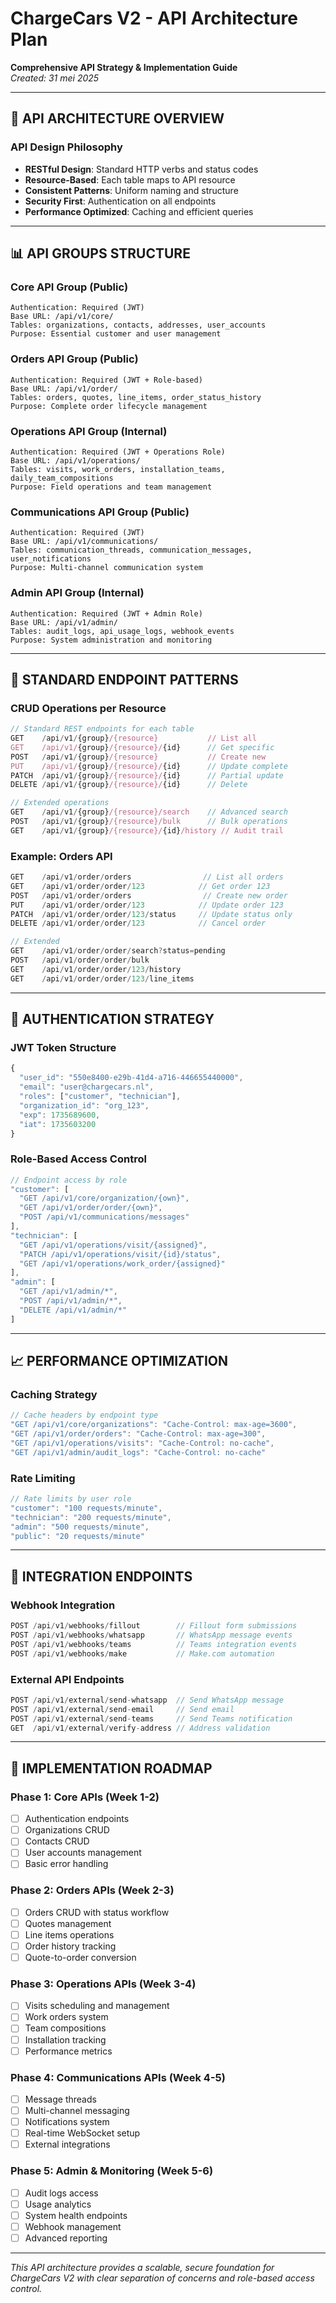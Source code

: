 # ChargeCars V2 - API Architecture Plan
**Comprehensive API Strategy & Implementation Guide**  
*Created: 31 mei 2025*

---

## 🎯 **API ARCHITECTURE OVERVIEW**

### **API Design Philosophy**
- **RESTful Design**: Standard HTTP verbs and status codes
- **Resource-Based**: Each table maps to API resource
- **Consistent Patterns**: Uniform naming and structure
- **Security First**: Authentication on all endpoints
- **Performance Optimized**: Caching and efficient queries

---

## 📊 **API GROUPS STRUCTURE**

### **Core API Group** (Public)
```
Authentication: Required (JWT)
Base URL: /api/v1/core/
Tables: organizations, contacts, addresses, user_accounts
Purpose: Essential customer and user management
```

### **Orders API Group** (Public)
```
Authentication: Required (JWT + Role-based)
Base URL: /api/v1/order/
Tables: orders, quotes, line_items, order_status_history
Purpose: Complete order lifecycle management
```

### **Operations API Group** (Internal)
```
Authentication: Required (JWT + Operations Role)
Base URL: /api/v1/operations/
Tables: visits, work_orders, installation_teams, daily_team_compositions
Purpose: Field operations and team management
```

### **Communications API Group** (Public)
```
Authentication: Required (JWT)
Base URL: /api/v1/communications/
Tables: communication_threads, communication_messages, user_notifications
Purpose: Multi-channel communication system
```

### **Admin API Group** (Internal)
```
Authentication: Required (JWT + Admin Role)
Base URL: /api/v1/admin/
Tables: audit_logs, api_usage_logs, webhook_events
Purpose: System administration and monitoring
```

---

## 🔗 **STANDARD ENDPOINT PATTERNS**

### **CRUD Operations per Resource**
```javascript
// Standard REST endpoints for each table
GET    /api/v1/{group}/{resource}           // List all
GET    /api/v1/{group}/{resource}/{id}      // Get specific
POST   /api/v1/{group}/{resource}           // Create new
PUT    /api/v1/{group}/{resource}/{id}      // Update complete
PATCH  /api/v1/{group}/{resource}/{id}      // Partial update
DELETE /api/v1/{group}/{resource}/{id}      // Delete

// Extended operations
GET    /api/v1/{group}/{resource}/search    // Advanced search
POST   /api/v1/{group}/{resource}/bulk      // Bulk operations
GET    /api/v1/{group}/{resource}/{id}/history // Audit trail
```

### **Example: Orders API**
```javascript
GET    /api/v1/order/orders                // List all orders
GET    /api/v1/order/order/123            // Get order 123
POST   /api/v1/order/orders                // Create new order
PUT    /api/v1/order/order/123            // Update order 123
PATCH  /api/v1/order/order/123/status     // Update status only
DELETE /api/v1/order/order/123            // Cancel order

// Extended
GET    /api/v1/order/order/search?status=pending
POST   /api/v1/order/order/bulk
GET    /api/v1/order/order/123/history
GET    /api/v1/order/order/123/line_items
```

---

## 🔐 **AUTHENTICATION STRATEGY**

### **JWT Token Structure**
```javascript
{
  "user_id": "550e8400-e29b-41d4-a716-446655440000",
  "email": "user@chargecars.nl",
  "roles": ["customer", "technician"],
  "organization_id": "org_123",
  "exp": 1735689600,
  "iat": 1735603200
}
```

### **Role-Based Access Control**
```javascript
// Endpoint access by role
"customer": [
  "GET /api/v1/core/organization/{own}",
  "GET /api/v1/order/order/{own}",
  "POST /api/v1/communications/messages"
],
"technician": [
  "GET /api/v1/operations/visit/{assigned}",
  "PATCH /api/v1/operations/visit/{id}/status",
  "GET /api/v1/operations/work_order/{assigned}"
],
"admin": [
  "GET /api/v1/admin/*",
  "POST /api/v1/admin/*",
  "DELETE /api/v1/admin/*"
]
```

---

## 📈 **PERFORMANCE OPTIMIZATION**

### **Caching Strategy**
```javascript
// Cache headers by endpoint type
"GET /api/v1/core/organizations": "Cache-Control: max-age=3600",
"GET /api/v1/order/orders": "Cache-Control: max-age=300",
"GET /api/v1/operations/visits": "Cache-Control: no-cache",
"GET /api/v1/admin/audit_logs": "Cache-Control: no-cache"
```

### **Rate Limiting**
```javascript
// Rate limits by user role
"customer": "100 requests/minute",
"technician": "200 requests/minute", 
"admin": "500 requests/minute",
"public": "20 requests/minute"
```

---

## 🔄 **INTEGRATION ENDPOINTS**

### **Webhook Integration**
```javascript
POST /api/v1/webhooks/fillout        // Fillout form submissions
POST /api/v1/webhooks/whatsapp       // WhatsApp message events
POST /api/v1/webhooks/teams          // Teams integration events
POST /api/v1/webhooks/make           // Make.com automation
```

### **External API Endpoints**
```javascript
POST /api/v1/external/send-whatsapp  // Send WhatsApp message
POST /api/v1/external/send-email     // Send email
POST /api/v1/external/send-teams     // Send Teams notification
GET  /api/v1/external/verify-address // Address validation
```

---

## 📝 **IMPLEMENTATION ROADMAP**

### **Phase 1: Core APIs (Week 1-2)**
- [ ] Authentication endpoints
- [ ] Organizations CRUD
- [ ] Contacts CRUD  
- [ ] User accounts management
- [ ] Basic error handling

### **Phase 2: Orders APIs (Week 2-3)**
- [ ] Orders CRUD with status workflow
- [ ] Quotes management
- [ ] Line items operations
- [ ] Order history tracking
- [ ] Quote-to-order conversion

### **Phase 3: Operations APIs (Week 3-4)**
- [ ] Visits scheduling and management
- [ ] Work orders system
- [ ] Team compositions
- [ ] Installation tracking
- [ ] Performance metrics

### **Phase 4: Communications APIs (Week 4-5)**
- [ ] Message threads
- [ ] Multi-channel messaging
- [ ] Notifications system
- [ ] Real-time WebSocket setup
- [ ] External integrations

### **Phase 5: Admin & Monitoring (Week 5-6)**
- [ ] Audit logs access
- [ ] Usage analytics
- [ ] System health endpoints
- [ ] Webhook management
- [ ] Advanced reporting

---

*This API architecture provides a scalable, secure foundation for ChargeCars V2 with clear separation of concerns and role-based access control.* 